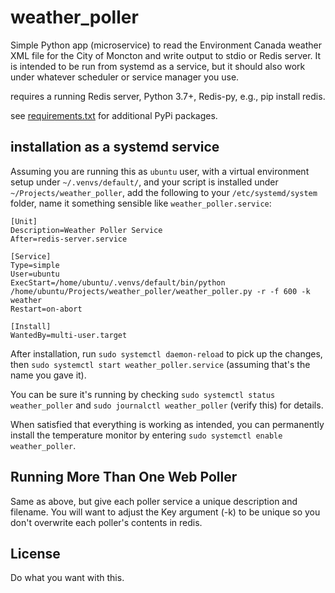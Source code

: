# weather_poller

Simple Python app (microservice) to read the Environment Canada weather XML file for the City of Moncton and write output to stdio or Redis server. It is intended to be run from systemd as a service, but it should also work under whatever scheduler or service manager you use.

requires a running Redis server, Python 3.7+, Redis-py, e.g., pip install redis.

see [requirements.txt](requirements.txt) for additional PyPi packages.

## installation as a systemd service

Assuming you are running this as `ubuntu` user, with a virtual environment setup under `~/.venvs/default/`, and your script is installed under `~/Projects/weather_poller`,
add the following to your `/etc/systemd/system` folder, name it something sensible like `weather_poller.service`:

```
[Unit]
Description=Weather Poller Service
After=redis-server.service

[Service]
Type=simple
User=ubuntu
ExecStart=/home/ubuntu/.venvs/default/bin/python /home/ubuntu/Projects/weather_poller/weather_poller.py -r -f 600 -k weather
Restart=on-abort

[Install]
WantedBy=multi-user.target
```

After installation, run `sudo systemctl daemon-reload` to pick up the changes, then `sudo systemctl start weather_poller.service` (assuming that's the name you gave it).

You can be sure it's running by checking `sudo systemctl status weather_poller` and `sudo journalctl weather_poller` (verify this) for details.

When satisfied that everything is working as intended, you can permanently install the temperature monitor by entering `sudo systemctl enable weather_poller`.

## Running More Than One Web Poller
Same as above, but give each poller service a unique description and filename. You will want to adjust the Key argument (-k) to be unique so you don't overwrite each poller's contents in redis.

## License

Do what you want with this.

